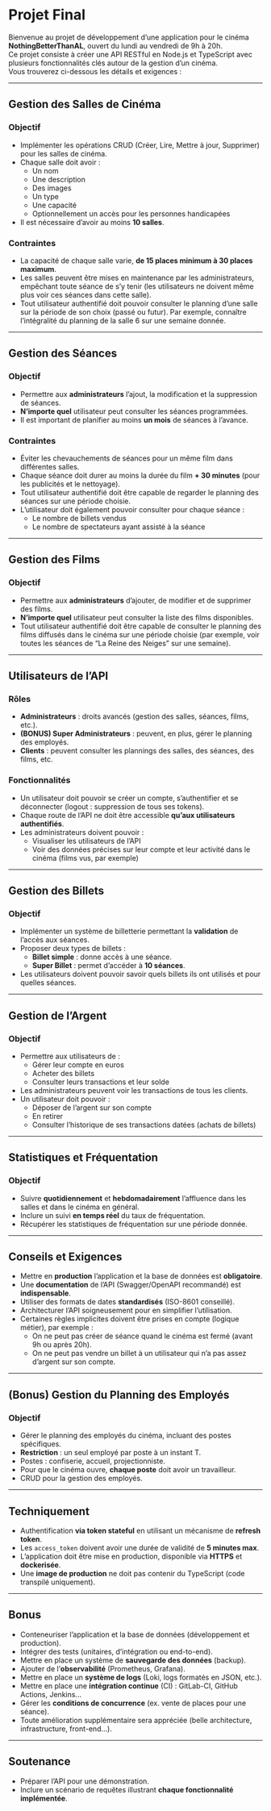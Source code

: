 # Projet Final

Bienvenue au projet de développement d’une application pour le cinéma **NothingBetterThanAL**, ouvert du lundi au vendredi de 9h à 20h.  
Ce projet consiste à créer une API RESTful en Node.js et TypeScript avec plusieurs fonctionnalités clés autour de la gestion d’un cinéma.  
Vous trouverez ci-dessous les détails et exigences :

---

## Gestion des Salles de Cinéma

### Objectif

- Implémenter les opérations CRUD (Créer, Lire, Mettre à jour, Supprimer) pour les salles de cinéma.
- Chaque salle doit avoir :
  - Un nom
  - Une description
  - Des images
  - Un type
  - Une capacité
  - Optionnellement un accès pour les personnes handicapées
- Il est nécessaire d’avoir au moins **10 salles**.

### Contraintes

- La capacité de chaque salle varie, **de 15 places minimum à 30 places maximum**.
- Les salles peuvent être mises en maintenance par les administrateurs, empêchant toute séance de s’y tenir (les utilisateurs ne doivent même plus voir ces séances dans cette salle).
- Tout utilisateur authentifié doit pouvoir consulter le planning d’une salle sur la période de son choix (passé ou futur). Par exemple, connaître l’intégralité du planning de la salle 6 sur une semaine donnée.

---

## Gestion des Séances

### Objectif

- Permettre aux **administrateurs** l’ajout, la modification et la suppression de séances.
- **N’importe quel** utilisateur peut consulter les séances programmées.
- Il est important de planifier au moins **un mois** de séances à l’avance.

### Contraintes

- Éviter les chevauchements de séances pour un même film dans différentes salles.
- Chaque séance doit durer au moins la durée du film **+ 30 minutes** (pour les publicités et le nettoyage).
- Tout utilisateur authentifié doit être capable de regarder le planning des séances sur une période choisie.
- L’utilisateur doit également pouvoir consulter pour chaque séance :
  - Le nombre de billets vendus
  - Le nombre de spectateurs ayant assisté à la séance

---

## Gestion des Films

### Objectif

- Permettre aux **administrateurs** d’ajouter, de modifier et de supprimer des films.
- **N’importe quel** utilisateur peut consulter la liste des films disponibles.
- Tout utilisateur authentifié doit être capable de consulter le planning des films diffusés dans le cinéma sur une période choisie (par exemple, voir toutes les séances de “La Reine des Neiges” sur une semaine).

---

## Utilisateurs de l’API

### Rôles

- **Administrateurs** : droits avancés (gestion des salles, séances, films, etc.).
- **(BONUS) Super Administrateurs** : peuvent, en plus, gérer le planning des employés.
- **Clients** : peuvent consulter les plannings des salles, des séances, des films, etc.

### Fonctionnalités

- Un utilisateur doit pouvoir se créer un compte, s’authentifier et se déconnecter (logout : suppression de tous ses tokens).
- Chaque route de l’API ne doit être accessible **qu’aux utilisateurs authentifiés**.
- Les administrateurs doivent pouvoir :
  - Visualiser les utilisateurs de l’API
  - Voir des données précises sur leur compte et leur activité dans le cinéma (films vus, par exemple)

---

## Gestion des Billets

### Objectif

- Implémenter un système de billetterie permettant la **validation** de l’accès aux séances.
- Proposer deux types de billets :
  - **Billet simple** : donne accès à une séance.
  - **Super Billet** : permet d’accéder à **10 séances**.
- Les utilisateurs doivent pouvoir savoir quels billets ils ont utilisés et pour quelles séances.

---

## Gestion de l’Argent

### Objectif

- Permettre aux utilisateurs de :
  - Gérer leur compte en euros
  - Acheter des billets
  - Consulter leurs transactions et leur solde
- Les administrateurs peuvent voir les transactions de tous les clients.
- Un utilisateur doit pouvoir :
  - Déposer de l’argent sur son compte
  - En retirer
  - Consulter l’historique de ses transactions datées (achats de billets)

---

## Statistiques et Fréquentation

### Objectif

- Suivre **quotidiennement** et **hebdomadairement** l’affluence dans les salles et dans le cinéma en général.
- Inclure un suivi **en temps réel** du taux de fréquentation.
- Récupérer les statistiques de fréquentation sur une période donnée.

---

## Conseils et Exigences

- Mettre en **production** l’application et la base de données est **obligatoire**.
- Une **documentation** de l’API (Swagger/OpenAPI recommandé) est **indispensable**.
- Utiliser des formats de dates **standardisés** (ISO-8601 conseillé).
- Architecturer l’API soigneusement pour en simplifier l’utilisation.
- Certaines règles implicites doivent être prises en compte (logique métier), par exemple :
  - On ne peut pas créer de séance quand le cinéma est fermé (avant 9h ou après 20h).
  - On ne peut pas vendre un billet à un utilisateur qui n’a pas assez d’argent sur son compte.

---

## (Bonus) Gestion du Planning des Employés

### Objectif

- Gérer le planning des employés du cinéma, incluant des postes spécifiques.
- **Restriction** : un seul employé par poste à un instant T.
- Postes : confiserie, accueil, projectionniste.
- Pour que le cinéma ouvre, **chaque poste** doit avoir un travailleur.
- CRUD pour la gestion des employés.

---

## Techniquement

- Authentification **via token stateful** en utilisant un mécanisme de **refresh token**.
- Les `access_token` doivent avoir une durée de validité de **5 minutes max**.
- L’application doit être mise en production, disponible via **HTTPS** et **dockerisée**.
- Une **image de production** ne doit pas contenir du TypeScript (code transpilé uniquement).

---

## Bonus

- Conteneuriser l’application et la base de données (développement et production).
- Intégrer des tests (unitaires, d’intégration ou end-to-end).
- Mettre en place un système de **sauvegarde des données** (backup).
- Ajouter de l’**observabilité** (Prometheus, Grafana).
- Mettre en place un **système de logs** (Loki, logs formatés en JSON, etc.).
- Mettre en place une **intégration continue** (CI) : GitLab-CI, GitHub Actions, Jenkins...
- Gérer les **conditions de concurrence** (ex. vente de places pour une séance).
- Toute amélioration supplémentaire sera appréciée (belle architecture, infrastructure, front-end…).

---

## Soutenance

- Préparer l’API pour une démonstration.
- Inclure un scénario de requêtes illustrant **chaque fonctionnalité implémentée**.
